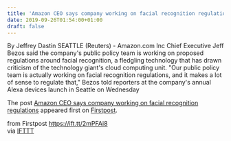 ```yaml
---
title: 'Amazon CEO says company working on facial recognition regulations'
date: 2019-09-26T01:54:00+01:00
draft: false
---
```


By Jeffrey Dastin SEATTLE (Reuters) - Amazon.com Inc Chief Executive Jeff Bezos said the company's public policy team is working on proposed regulations around facial recognition, a fledgling technology that has drawn criticism of the technology giant's cloud computing unit. "Our public policy team is actually working on facial recognition regulations, and it makes a lot of sense to regulate that," Bezos told reporters at the company's annual Alexa devices launch in Seattle on Wednesday

The post [Amazon CEO says company working on facial recognition regulations](http://www.firstpost.com/tech/news-analysis/amazon-ceo-says-company-working-on-facial-recognition-regulations-7403991.html) appeared first on [Firstpost](http://www.firstpost.com).

  
  
from Firstpost https://ift.tt/2mPFAi8  
via [IFTTT](https://ifttt.com/?ref=da&site=blogger)